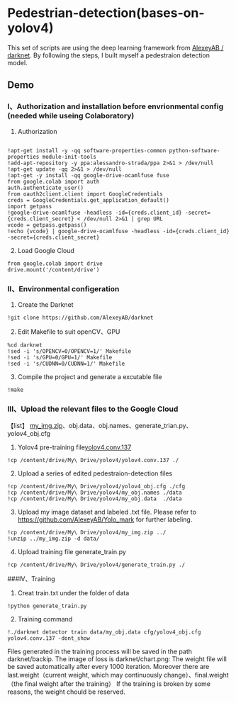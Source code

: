 # Pedestrian-detection(bases-on-yolov4)
This set of scripts are using the deep learning framework from [AlexeyAB / darknet](https://github.com/AlexeyAB/darknet). By following the steps, I built myself a pedestraion detection model.
## Demo
### I、Authorization and installation before envrionmental config (needed while useing Colaboratory)
1. Authorization
```

!apt-get install -y -qq software-properties-common python-software-properties module-init-tools
!add-apt-repository -y ppa:alessandro-strada/ppa 2>&1 > /dev/null
!apt-get update -qq 2>&1 > /dev/null
!apt-get -y install -qq google-drive-ocamlfuse fuse
from google.colab import auth
auth.authenticate_user()
from oauth2client.client import GoogleCredentials
creds = GoogleCredentials.get_application_default()
import getpass
!google-drive-ocamlfuse -headless -id={creds.client_id} -secret={creds.client_secret} < /dev/null 2>&1 | grep URL
vcode = getpass.getpass()
!echo {vcode} | google-drive-ocamlfuse -headless -id={creds.client_id} -secret={creds.client_secret}
```
2. Load Google Cloud
```
from google.colab import drive
drive.mount('/content/drive')
```
### II、Environmental configeration
1. Create the Darknet
```
!git clone https://github.com/AlexeyAB/darknet
```
2. Edit Makefile to suit openCV、GPU
```
%cd darknet
!sed -i 's/OPENCV=0/OPENCV=1/' Makefile
!sed -i 's/GPU=0/GPU=1/' Makefile
!sed -i 's/CUDNN=0/CUDNN=1/' Makefile

```
3. Compile the project and generate a excutable file
```
!make
```
### III、Upload the relevant files to the Google Cloud
【list】 [my_img.zip](https://drive.google.com/file/d/13Gc9AhnDPpFtFVGwiYoV-Yht5FWMya5b/view?usp=sharing)、obj.data、obj.names、generate_trian.py、yolov4_obj.cfg 
1. Yolov4 pre-training file[yolov4.conv.137](https://drive.google.com/file/d/1mMFF-Oz_F-3n56ExZx8Fd_35qp5YTvdI/view?usp=sharing)
```
!cp /content/drive/My\ Drive/yolov4/yolov4.conv.137 ./
```
2. Upload a series of edited pedestraion-detection files
```
!cp /content/drive/My\ Drive/yolov4/yolov4_obj.cfg ./cfg
!cp /content/drive/My\ Drive/yolov4/my_obj.names ./data
!cp /content/drive/My\ Drive/yolov4/my_obj.data  ./data
```
3. Upload my image dataset and labeled .txt file. Please refer to https://github.com/AlexeyAB/Yolo_mark for further labeling.
```
!cp /content/drive/My\ Drive/yolov4/my_img.zip ../
!unzip ../my_img.zip -d data/
```
4. Upload training file generate_train.py
```
!cp /content/drive/My\ Drive/yolov4/generate_train.py ./
```
###IV、Training
1. Creat train.txt under the folder of data
```
!python generate_train.py
```
2. Training command
```
!./darknet detector train data/my_obj.data cfg/yolov4_obj.cfg yolov4.conv.137 -dont_show
```
Files generated in the training process will be saved in the path darknet/backip. The image of loss is darknet/chart.png:
	The weight file will be saved automatically after every 1000 iteration. Moreover there are last.weight（current weight, which may continuously change）、final.weight（the final weight after the training）
	If the training is broken by some reasons, the weight chould be reserved.





